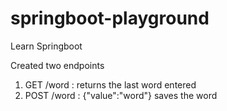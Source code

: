 # springboot-playground
Learn Springboot 

Created two endpoints

1. GET /word : returns the last word entered
2. POST /word : {"value":"word"} saves the word
